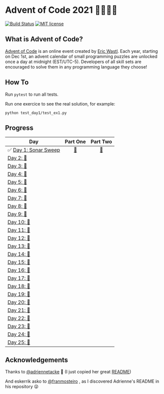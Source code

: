 # Advent of Code 2021 🎄👨‍💻🎄

[![Build Status](https://github.com/anxodio/aoc2020/workflows/build/badge.svg)](https://github.com/anxodio/aoc2020/actions)
[![MIT license](https://img.shields.io/badge/License-MIT-blue.svg)](https://opensource.org/licenses/MIT)

## What is Advent of Code?

[Advent of Code](http://adventofcode.com) is an online event created by [Eric Wastl](https://twitter.com/ericwastl). Each year, starting on Dec 1st, an advent calendar of small programming puzzles are unlocked once a day at midnight (EST/UTC-5). Developers of all skill sets are encouraged to solve them in any programming language they choose!

## How To

Run `pytest` to run all tests.

Run one exercice to see the real solution, for example:

```
python test_day1/test_ex1.py
```

## Progress

| Day                                                                                           |                                 Part One                                  |                                 Part Two                                  |
| --------------------------------------------------------------------------------------------- | :-----------------------------------------------------------------------: | :-----------------------------------------------------------------------: |
| ✅ [Day 1: Sonar Sweep](https://github.com/anxodio/aoc2021/tree/main/test_day01/exercise.txt) | [🌟](https://github.com/anxodio/aoc2021/tree/main/test_day01/test_ex1.py) | [🌟](https://github.com/anxodio/aoc2021/tree/main/test_day01/test_ex2.py) |
| [Day 2: 🚧 ]()                                                                                |                                                                           |                                                                           |
| [Day 3: 🚧 ]()                                                                                |                                                                           |                                                                           |
| [Day 4: 🚧 ]()                                                                                |                                                                           |                                                                           |
| [Day 5: 🚧 ]()                                                                                |                                                                           |                                                                           |
| [Day 6: 🚧 ]()                                                                                |                                                                           |                                                                           |
| [Day 7: 🚧 ]()                                                                                |                                                                           |                                                                           |
| [Day 8: 🚧 ]()                                                                                |                                                                           |                                                                           |
| [Day 9: 🚧 ]()                                                                                |                                                                           |                                                                           |
| [Day 10: 🚧 ]()                                                                               |                                                                           |                                                                           |
| [Day 11: 🚧 ]()                                                                               |                                                                           |                                                                           |
| [Day 12: 🚧 ]()                                                                               |                                                                           |                                                                           |
| [Day 13: 🚧 ]()                                                                               |                                                                           |                                                                           |
| [Day 14: 🚧 ]()                                                                               |                                                                           |                                                                           |
| [Day 15: 🚧 ]()                                                                               |                                                                           |                                                                           |
| [Day 16: 🚧 ]()                                                                               |                                                                           |                                                                           |
| [Day 17: 🚧 ]()                                                                               |                                                                           |                                                                           |
| [Day 18: 🚧 ]()                                                                               |                                                                           |                                                                           |
| [Day 19: 🚧 ]()                                                                               |                                                                           |                                                                           |
| [Day 20: 🚧 ]()                                                                               |                                                                           |                                                                           |
| [Day 21: 🚧 ]()                                                                               |                                                                           |                                                                           |
| [Day 22: 🚧 ]()                                                                               |                                                                           |                                                                           |
| [Day 23: 🚧 ]()                                                                               |                                                                           |                                                                           |
| [Day 24: 🚧 ]()                                                                               |                                                                           |                                                                           |
| [Day 25: 🚧 ]()                                                                               |                                                                           |                                                                           |

## Acknowledgements

Thanks to [@adriennetacke](https://github.com/adriennetacke) 🙌 (I just copied her great [README](https://github.com/adriennetacke/advent-of-code-2020/))

And eskerrik asko to [@franmosteiro](https://github.com/franmosteiro) , as I discovered Adrienne's README in his repository 😜
